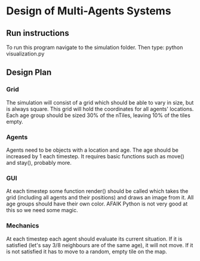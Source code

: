 # Design of Multi-Agents Systems
## Run instructions
To run this program navigate to the simulation folder. Then type: python visualization.py

## Design Plan
### Grid
The simulation will consist of a grid which should be able to vary in size, but is always square. This grid will hold the coordinates for all agents' locations. Each age group should be sized 30% of the nTiles, leaving 10% of the tiles empty.
### Agents
Agents need to be objects with a location and age. The age should be increased by 1 each timestep. It requires basic functions such as move() and stay(), probably more.
### GUI
At each timestep some function render() should be called which takes the grid (including all agents and their positions) and draws an image from it. All age groups should have their own color. AFAIK Python is not very good at this so we need some magic.
### Mechanics
At each timestep each agent should evaluate its current situation. If it is satisfied (let's say 3/8 neighbours are of the same age), it will not move. If it is not satisfied it has to move to a random, empty tile on the map.
